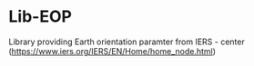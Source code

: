 # Lib-EOP
Library providing Earth orientation paramter from IERS - center (https://www.iers.org/IERS/EN/Home/home_node.html)
